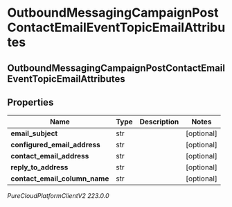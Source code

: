 # OutboundMessagingCampaignPostContactEmailEventTopicEmailAttributes

## OutboundMessagingCampaignPostContactEmailEventTopicEmailAttributes

## Properties

|Name | Type | Description | Notes|
|------------ | ------------- | ------------- | -------------|
| **email_subject** | str |  | [optional] |
| **configured_email_address** | str |  | [optional] |
| **contact_email_address** | str |  | [optional] |
| **reply_to_address** | str |  | [optional] |
| **contact_email_column_name** | str |  | [optional] |



_PureCloudPlatformClientV2 223.0.0_
